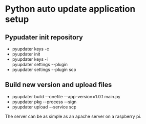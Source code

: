 <h1>Python auto update application setup</h1>

<h2>Pypudater init repository</h2>
<ul>
	<li>pyupdater keys -c</li>
	<li>pyupdater init</li>
	<li>pyupdater keys -i</li>pyupdater settings --plugin
	<li>pyupdater settings --plugin scp</li>
</ul>

<h2>Build new version and upload files</h2>
<ul>
	<li>pyupdater build --onefile --app-version=1.0.1 main.py</li>
	<li>pyupdater pkg --process --sign</li>
	<li>pyupdater upload --service scp</li>
</ul>

<p>The server can be as simple as an apache server on a raspberry pi.</p>